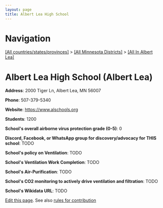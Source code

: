 ```yaml
---
layout: page
title: Albert Lea High School
---
```

# Navigation

[[All countries/states/provinces]](../../..) > [[All Minnesota Districts]](../..) > [[All In Albert Lea]](..)

# Albert Lea High School (Albert Lea)

**Address**: 2000 Tiger Ln, Albert Lea, MN 56007

**Phone**: 507-379-5340

**Website**: <https://www.alschools.org>

**Students**: 1200

**School's overall airborne virus protection grade (0-5)**: 0

**Discord, Facebook, or WhatsApp group for discovery/advocacy for THIS school**: TODO

**School's policy on Ventilation**: TODO

**School's Ventilation Work Completion**: TODO

**School's Air-Purification**: TODO

**School's CO2 monitoring to actively drive ventilation and filtration**: TODO

**School's Wikidata URL**: TODO


[Edit this page](https://github.com/ventilate-schools/MN/edit/main/./Albert_Lea/Albert_Lea_High_School.md). See also [rules for contribution](../../../contribution-rules/)